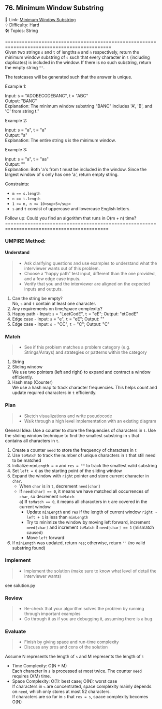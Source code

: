 ## 76. Minimum Window Substring
🔗  Link: [Minimum Window Substring](https://leetcode.com/problems/minimum-window-substring/description/)<br>
💡 Difficulty: Hard<br>
🛠️ Topics: String<br>

============================================================================================<br>
Given two strings `s` and `t` of lengths `m` and `n` respectively, return the minimum window substring of `s` such that every character in `t` (including duplicates) is included in the window. If there is no such substring, return the empty string `""`.

The testcases will be generated such that the answer is unique.

 

Example 1:<br>

Input: s = "ADOBECODEBANC", t = "ABC"<br>
Output: "BANC"<br>
Explanation: The minimum window substring "BANC" includes 'A', 'B', and 'C' from string t."<br>

Example 2:<br>

Input: s = "a", t = "a"<br>
Output: "a"<br>
Explanation: The entire string s is the minimum window.<br>

Example 3:<br>
 
Input: s = "a", t = "aa"<br>
Output: ""<br>
Explanation: Both 'a's from t must be included in the window. Since the largest window of s only has one 'a', return empty string.<br>


Constraints:<br>

- `m == s.length`
- `n == t.length`
- `1 <= m, n <= 10<sup>5</sup>`
- `s` and `t` consist of uppercase and lowercase English letters.

Follow up: Could you find an algorithm that runs in O(m + n) time?
===========================================================================================<br>
### UMPIRE Method:
#### Understand

> - Ask clarifying questions and use examples to understand what the interviewer wants out of this problem.
> - Choose a “happy path” test input, different than the one provided, and a few edge case inputs. 
> - Verify that you and the interviewer are aligned on the expected inputs and outputs.
1. Can the string be empty?<br>
   No, `s` and `t` contain at least one character.<br>
2. Any requirements on time/space complexity?<br>
3. Happy path - Input: `s` = "LeetCodE", `t` = "eE"; Output: "etCodE"
4. Edge case - Input: `s` = "e", `t` = "eE"; Output: ""
5. Edge case - Input: `s` = "CC", `t` = "C"; Output: "C"

### Match
> - See if this problem matches a problem category (e.g. Strings/Arrays) and strategies or patterns within the category
1. String<br>
2. Sliding window<br>
   We use two pointers (left and right) to expand and contract a window efficiently.<br>
3. Hash map (Counter)<br>
   We use a hash map to track character frequencies. 
   This helps count and update required characters in `t` efficiently. <br>
   
   
### Plan
> - Sketch visualizations and write pseudocode
> - Walk through a high level implementation with an existing diagram

General Idea: Use a counter to store the frequencies of characters in `t`. 
Use the sliding window technique to find the smallest substring in `s` that contains all characters in `t`.<br>

1) Create a counter `need` to store the frequency of characters in `t`
2) Use `toMatch` to track the number of unique characters in `t` that still need to be matched
3) Initialize `minLength = ∞` and `res = ""` to track the smallest valid substring
4) Set `left = 0` as the starting point of the sliding window
5) Expand the window with `right` pointer and store current character in `char`.
   - When `char` is in `t`, decrement `need[char]`
   - If `need[char] == 0`, it means we have matched all occurrences of `char`, so decrement `toMatch`<br>
   a) If `toMatch == 0`, it means all characters in `t` are covered in the current window
      - Update `minLength` and `res` if the length of current window `right - left + 1` is less than `minLength`
      - Try to minimize the window by moving left forward, increment `need[char]` and increment `toMatch` if `need[char] == 1` (mismatch caused)
      - Move `left` forward
8) If `minLength` was updated, return `res`; otherwise, return `''` (no valid substring found)
    
### Implement
> - Implement the solution (make sure to know what level of detail the interviewer wants)

see solution.py

### Review
> - Re-check that your algorithm solves the problem by running through important examples
> - Go through it as if you are debugging it, assuming there is a bug
### Evaluate
> - Finish by giving space and run-time complexity
> - Discuss any pros and cons of the solution

Assume N represents the length of `s` and M represents the length of `t`

- Time Complexity: O(N + M)<br>
  Each character in `s` is processed at most twice. The counter `need` requires O(M) time.<br>
- Space Complexity: O(1): best case; O(N): worst case<br>
  If characters in `s` are concentrated, space complexity mainly depends on `need`, which only stores at most 52 characters.<br>
  If characters are so far in `s` that `res = s`, space complexity becomes O(N)<br>
